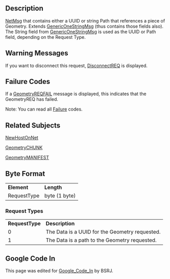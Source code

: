 ## Description

[NetMsg](IBME_GeometryService#NetMsg_Class.md) that contains
either a UUID or string Path that references a piece of Geometry.
Extends [GenericOneStringMsg](GenericOneStringMsg.md) (thus
contains those fields also). The String field from
[GenericOneStringMsg](GenericOneStringMsg.md) is used as the
UUID or Path field, depending on the Request Type.

## Warning Messages

If you want to disconnect this request,
[DisconnectREQ](DisconnectREQ.md) is displayed. <BSRJ>

## Failure Codes

If a [GeometryREQFAIL](GeometryREQFAIL.md) message is displayed,
this indicates that the GeometryREQ has failed. <BSRJ>

Note: You can read all [Failure](Failure.md) codes.

## Related Subjects

[NewHostOnNet](NewHostOnNet.md)

[GeometryCHUNK](GeometryCHUNK.md)

[GeometryMANIFEST](GeometryMANIFEST.md)

## Byte Format

|             |               |
|-------------|---------------|
| **Element** | **Length**    |
| RequestType | byte (1 byte) |

### Request Types

|                 |                                                |
|-----------------|------------------------------------------------|
| **RequestType** | **Description**                                |
| 0               | The Data is a UUID for the Geometry requested. |
| 1               | The Data is a path to the Geometry requested.  |

## Google Code In

This page was edited for [Google_Code_In](Google_Code_In.md)
by BSRJ.
